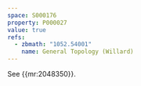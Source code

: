 ```yaml
---
space: S000176
property: P000027
value: true
refs:
  - zbmath: "1052.54001"
    name: General Topology (Willard)
---
```


See {{mr:2048350}}.
